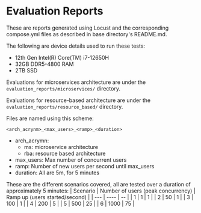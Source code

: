 # Evaluation Reports

These are reports generated using Locust and the corresponding compose.yml files as described in base directory's README.md.

The following are device details used to run these tests:
- 12th Gen Intel(R) Core(TM) i7-12650H
- 32GB DDR5-4800 RAM
- 2TB SSD

Evaluations for microservices architecture are under the `evaluation_reports/microservices/` directory.

Evaluations for resource-based architecture are under the `evaluation_reports/resource_based/` directory.

Files are named using this scheme:
```
<arch_acrynm>_<max_users>_<ramp>_<duration>
```
- arch_acrymn:
    - ms:  microservice architecture
    - rba: resource based architecture
- max_users: Max number of concurrent users
- ramp: Number of new users per second until max_users
- duration: All are 5m, for 5 minutes

These are the different scenarios covered, all are tested over a duration of approximately 5 minutes:
| Scenario | Number of users (peak concurrency) | Ramp up (users started/second) |
| --- | ---- | -- |
|  1  |    1 |  1 |
|  2  |   50 |  1 |
|  3  |  100 |  1 |
|  4  |  200 |  5 |
|  5  |  500 | 25 |
|  6  | 1000 | 75 |
